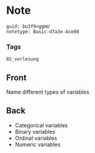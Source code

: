 # Note
```
guid: bu3f9<ggmU
notetype: Basic-d7a3e-4ce08
```

### Tags
```
02_vorlesung
```

## Front
Name different types of variables

## Back
<div>
  <div>
    <ul>
      <li>Categorical variables
      <li>Binary variables
      <li>Ordinal variables
      <li>Numeric variables
    </ul>
  </div>
</div>
